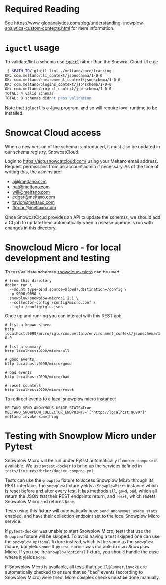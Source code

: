 # Required Reading

See https://www.iglooanalytics.com/blog/understanding-snowplow-analytics-custom-contexts.html for more information.

# `iguctl` usage

To validate/lint a schema use [`iguctl`](https://github.com/snowplow-incubator/igluctl) rather than the Snowcat Cloud UI e.g.:

```bash
 $ $PATH_TO/igluctl lint ./meltano/core/tracking
OK: com.meltano/cli_context/jsonschema/1-0-0
OK: com.meltano/environment_context/jsonschema/1-0-0
OK: com.meltano/plugins_context/jsonschema/1-0-0
OK: com.meltano/project_context/jsonschema/1-0-0
TOTAL: 4 valid schemas
TOTAL: 0 schemas didn't pass validation
```

Note that `igluctl` is a Java program, and so will require local runtime to be installed.

# Snowcat Cloud access

When a new version of the schema is introduced, it must also be updated in our schema registry,
SnowcatCloud.

Login to https://app.snowcatcloud.com/ using your Meltano email address. Request permissions from
an account admin if necessary. As of the time of writing this, the admins are:

- aj@meltano.com
- pat@meltano.com
- will@meltano.com
- edgar@meltano.com
- taylor@meltano.com
- florian@meltano.com

Once SnowcatCloud provides an API to update the schemas, we should add a CI job to update them
automatically when a release pipeline is run with changes in this directory.

# Snowcloud Micro - for local development and testing

To test/validate schemas [snowcloud-micro](https://github.com/snowplow-incubator/snowplow-micro) can be used:


```
# from this directory
docker run \
  --mount type=bind,source=$(pwd),destination=/config \
  -p 9090:9090 \
  snowplow/snowplow-micro:1.2.1 \
  --collector-config /config/micro.conf \
  --iglu /config/iglu.json
```

Once up and running you can interact with this REST api:

```
# list a known schema
http localhost:9090/micro/iglu/com.meltano/environment_context/jsonschema/1-0-0

# list a summary
http localhost:9090/micro/all

# good events
http localhost:9090/micro/good

# bad events
http localhost:9090/micro/bad

# reset counters
http localhost:9090/micro/reset
```

To redirect events to a local snowplow micro instance:

```
MELTANO_SEND_ANONYMOUS_USAGE_STATS=True MELTANO_SNOWPLOW_COLLECTOR_ENDPOINTS='["http://localhost:9090"]' meltano invoke something
```

# Testing with Snowplow Micro under Pytest

Snowplow Micro will be run under Pytest automatically if `docker-compose` is available. We use `pytest-docker` to bring up the services defined in `tests/fixtures/docker/docker-compose.yml`.

Tests can use the `snowplow` fixture to access Snowplow Micro through its REST interface. The `snowplow` fixture yields a `SnowplowMicro` instance which is reset before and after every test. It has methods `all`, `good`, `bad`, which all return the JSON that their REST endpoints return, and `reset`, which resets Snowplow Micro and returns `None`.

Tests using this fixture will automatically have `send_anonymous_usage_stats` enabled, and have their collection endpoint set to the local Snowplow Micro service.

If `pytest-docker` was unable to start Snowplow Micro, tests that use the `Snowplow` fixture will be skipped. To avoid having a test skipped one can use the `snowplow_optional` fixture instead, which is the same as the `snowplow` fixture, but yields `None` if `pytest-docker` was not able to start Snowplow Micro. If you use the `snowplow_optional` fixture, you should handle the case where it yields `None`.

If Snowplow Micro is available, all tests that use `CliRunner.invoke` are automatically checked to ensure that no "bad" events (according to Snowplow Micro) were fired. More complex checks must be done manually.
